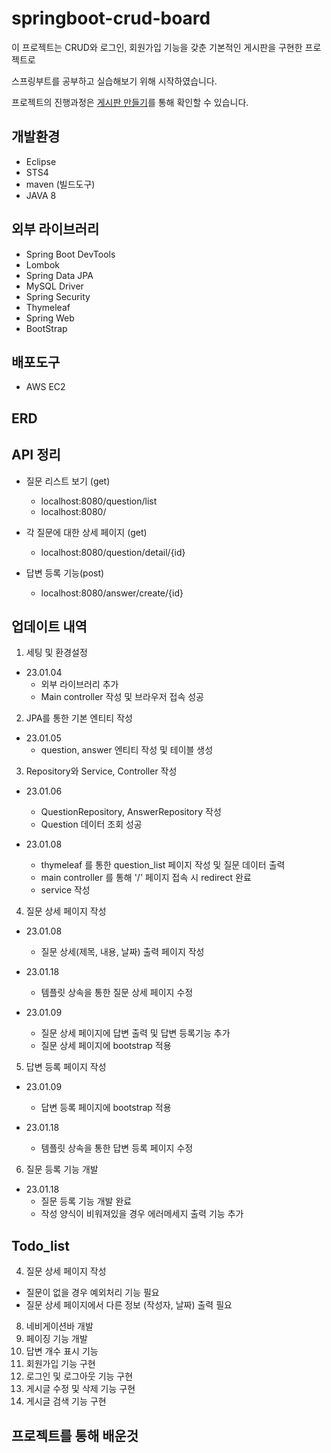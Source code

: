 # springboot-crud-board

이 프로젝트는 CRUD와 로그인, 회원가입 기능을 갖춘 기본적인 게시판을 구현한 프로젝트로

스프링부트를 공부하고 실습해보기 위해 시작하였습니다.

프로젝트의 진행과정은 [게시판 만들기](https://jeehwan94.tistory.com/20)를 통해 확인할 수 있습니다.

## 개발환경

- Eclipse
- STS4
- maven (빌드도구)
- JAVA 8

## 외부 라이브러리

- Spring Boot DevTools
- Lombok
- Spring Data JPA
- MySQL Driver
- Spring Security
- Thymeleaf
- Spring Web
- BootStrap

## 배포도구

- AWS EC2

## ERD

## API 정리

- 질문 리스트 보기 (get)

  - localhost:8080/question/list
  - localhost:8080/

- 각 질문에 대한 상세 페이지 (get)

  - localhost:8080/question/detail/{id}

- 답변 등록 기능(post)
  - localhost:8080/answer/create/{id}

## 업데이트 내역

1. 세팅 및 환경설정

- 23.01.04
  - 외부 라이브러리 추가
  - Main controller 작성 및 브라우저 접속 성공

2. JPA를 통한 기본 엔티티 작성

- 23.01.05
  - question, answer 엔티티 작성 및 테이블 생성

3. Repository와 Service, Controller 작성

- 23.01.06

  - QuestionRepository, AnswerRepository 작성
  - Question 데이터 조회 성공

- 23.01.08
  - thymeleaf 를 통한 question_list 페이지 작성 및 질문 데이터 출력
  - main controller 를 통해 '/' 페이지 접속 시 redirect 완료
  - service 작성

4. 질문 상세 페이지 작성

- 23.01.08

  - 질문 상세(제목, 내용, 날짜) 출력 페이지 작성

- 23.01.18

  - 템플릿 상속을 통한 질문 상세 페이지 수정

- 23.01.09
  - 질문 상세 페이지에 답변 출력 및 답변 등록기능 추가
  - 질문 상세 페이지에 bootstrap 적용

5. 답변 등록 페이지 작성

- 23.01.09

  - 답변 등록 페이지에 bootstrap 적용

- 23.01.18

  - 템플릿 상속을 통한 답변 등록 페이지 수정

6. 질문 등록 기능 개발

- 23.01.18
  - 질문 등록 기능 개발 완료
  - 작성 양식이 비워져있을 경우 에러메세지 출력 기능 추가

## Todo_list

4. 질문 상세 페이지 작성

- 질문이 없을 경우 예외처리 기능 필요
- 질문 상세 페이지에서 다른 정보 (작성자, 날짜) 출력 필요

8. 네비게이션바 개발
9. 페이징 기능 개발
10. 답변 개수 표시 기능
11. 회원가입 기능 구현
12. 로그인 및 로그아웃 기능 구현
13. 게시글 수정 및 삭제 기능 구현
14. 게시글 검색 기능 구현

## 프로젝트를 통해 배운것

